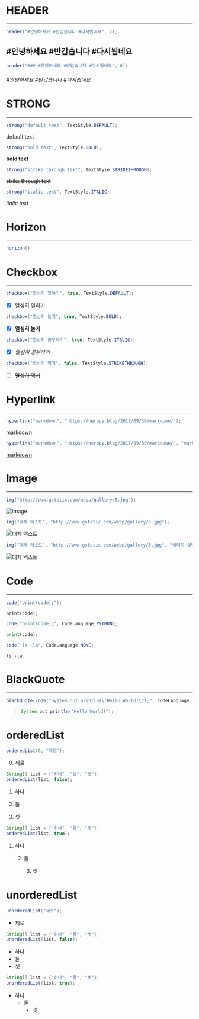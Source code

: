 
# HEADER
---
```java
header("#안녕하세요 #반갑습니다 #다시뵙네요", 2);
```
## #안녕하세요 #반갑습니다 #다시뵙네요

```java
header("### #안녕하세요 #반갑습니다 #다시뵙네요", 6);
```
###### #안녕하세요 #반갑습니다 #다시뵙네요

# STRONG
---
```java
strong("default text", TextStyle.DEFAULT);
```
default text

```java
strong("bold text", TextStyle.BOLD);
```
**bold text**

```java
strong("strike through text", TextStyle.STRIKETHROUGH);
```
~~strike through text~~

```java
strong("italic text", TextStyle.ITALIC);
```
*italic text*

# Horizon
---
```java
horizon()
```

# Checkbox
---
```java
checkbox("열심히 일하기", true, TextStyle.DEFAULT);
```
- [x] 열심히 일하기
```java
checkbox("열심히 놀기", true, TextStyle.BOLD);
```
- [x] **열심히 놀기**
```java
checkbox("열심히 공부하기", true, TextStyle.ITALIC);
```
- [x] *열심히 공부하기*
```java
checkbox("열심히 먹기", false, TextStyle.STRIKETHROUGH);
```
- [ ] ~~열심히 먹기~~

# Hyperlink
---
```java
hyperlink("markdown", "https://heropy.blog/2017/09/30/markdown/");
```
[markdown](https://heropy.blog/2017/09/30/markdown/)
```java
hyperlink("markdown", "https://heropy.blog/2017/09/30/markdown/", "markdown 강의");
```
[markdown](https://heropy.blog/2017/09/30/markdown/ "markdown 강의")

# Image
---
```java
img("http://www.gstatic.com/webp/gallery/5.jpg");
```
![image](http://www.gstatic.com/webp/gallery/5.jpg)

```java
img("대체 텍스트", "http://www.gstatic.com/webp/gallery/5.jpg");
```
![대체 텍스트](http://www.gstatic.com/webp/gallery/5.jpg)

```java
img("대체 텍스트", "http://www.gstatic.com/webp/gallery/5.jpg", "이미지 설명");
```
![대체 텍스트](http://www.gstatic.com/webp/gallery/5.jpg "이미지 설명")

# Code
---
```java
code("print(code);");
```
`print(code);`

```java
code("print(code);", CodeLanguage.PYTHON);
```
```python
print(code);
```

```java
code("ls -la", CodeLanguage.NONE);
```
```
ls -la
```

# BlackQuote
---
```java
blackQuote(code("System.out.println(\"Hello World!\");", CodeLanguage.JAVA), 1)
```
> ```java
> System.out.println("Hello World!");
> ```

# orderedList
```java
orderedList(0, "제로");
```
0. 제로

```java
String[] list = {"하나", "둘", "셋"};
orderedList(list, false);
```
1. 하나

2. 둘

3. 셋

```java
String[] list = {"하나", "둘", "셋"};
orderedList(list, true);
```
1. 하나

    2. 둘

        3. 셋


# unorderedList
```java
unorderedList("제로");
```
* 제로
```java
String[] list = {"하나", "둘", "셋"};
unorderedList(list, false);
```
* 하나
* 둘
* 셋

```java
String[] list = {"하나", "둘", "셋"};
unorderedList(list, true);
```
* 하나
    * 둘
        * 셋
